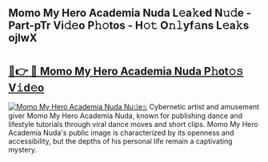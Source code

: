 ## Momo My Hero Academia Nuda L𝚎a𝚔ed N𝚞𝚍e - Part-pTr Vi𝚍𝚎o P𝚑𝚘tos - H𝚘𝚝 O𝚗𝚕yf𝚊ns L𝚎a𝚔s ojlwX

# <h2><a href="http://kfafjj.oniu.top/?m=Momo+My+Hero+Academia+Nuda">🔗👉 🔴 Momo My Hero Academia Nuda P𝚑ot𝚘𝚜 V𝚒d𝚎o</a></h2>

[![Momo My Hero Academia Nuda Nu𝚍e𝚜](https://i.imgur.com/0qMVB7G.gif)](http://kfafjj.oniu.top/?m=Momo+My+Hero+Academia+Nuda)
Cybernetic artist and amusement giver Momo My Hero Academia Nuda, known for publishing dance and lifestyle tutorials through viral dance moves and short clips. Momo My Hero Academia Nuda's public image is characterized by its openness and accessibility, but the depths of his personal life remain a captivating mystery.  
